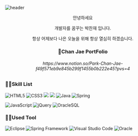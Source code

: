 ![header](https://capsule-render.vercel.app/api?type=slice&color=auto&height=200&section=header&text=Hello&desc=I'm%20ParkChanJae&fontSize=60&rotate=14&fontAlignY=25&fontAlign=75&descAlignY=43&descAlign=80&&animation=twinkling)

<p align="center">안녕하세요</p>
<p align="center">개발자를 꿈꾸는 박찬재 입니다.</p>
<p align="center">항상 어제보다 나은 오늘을 위해 항상 열심히 하겠습니다.</p>

<h3 align="center">📱Chan Jae PortFolio</h3>
<h6 align="center">https://www.notion.so/Park-Chan-Jae-f49f571eb9e845b299f1455b0b222e45?pvs=4</h6>

<h3>🧑‍💻Skill List</h3>

![HTML5](https://img.shields.io/badge/html5-%23E34F26.svg?style=for-the-badge&logo=html5&logoColor=white)
![CSS3](https://img.shields.io/badge/css3-%231572B6.svg?style=for-the-badge&logo=css3&logoColor=white)
<img src="https://img.shields.io/badge/React-61DAFB?style=flat&logo=React&logoColor=white"/>
<img src="https://img.shields.io/badge/Redux-764ABC?style=flat&logo=Redux&logoColor=white"/>
![Java](https://img.shields.io/badge/java-%23ED8B00.svg?style=for-the-badge&logo=java&logoColor=white)
![Spring](https://img.shields.io/badge/spring-%236DB33F.svg?style=for-the-badge&logo=spring&logoColor=white)

![JavaScript](https://img.shields.io/badge/javascript-%23323330.svg?style=for-the-badge&logo=javascript&logoColor=%23F7DF1E)
![jQuery](https://img.shields.io/badge/jquery-%230769AD.svg?style=for-the-badge&logo=jquery&logoColor=white)
![OracleSQL](https://img.shields.io/badge/Oracle-F80000?style=for-the-badge&logo=oracle&logoColor=white)

<h3>👨‍💻Used Tool</h3>

![Eclipse](https://img.shields.io/badge/Eclipse-FE7A16.svg?style=for-the-badge&logo=Eclipse&logoColor=white)
![Spring Framework](https://img.shields.io/badge/spring-%236DB33F.svg?style=for-the-badge&logo=spring&logoColor=white)
![Visual Studio Code](https://img.shields.io/badge/Visual%20Studio%20Code-0078d7.svg?style=for-the-badge&logo=visual-studio-code&logoColor=white)
![Oracle](https://img.shields.io/badge/Oracle-F80000?style=for-the-badge&logo=oracle&logoColor=white)
